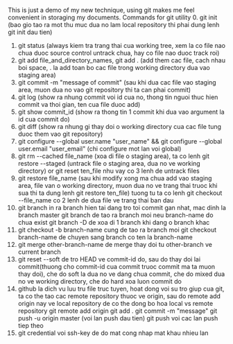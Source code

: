 This is just a demo of my new technique, using git makes me feel convenient in storaging my documents.
Commands for git utility
0. git init (bao gio tao ra mot thu muc dua no lam local repository thi phai dung lenh git init dau tien)
1. git status (always kiem tra trang thai cua working tree, xem la co file nao chua duoc source control untrack chua, hay co file nao duoc track roi)
2. git add file_and_directory_names, git add . (add them cac file, cach nhau boi space, . la add toan bo cac file trong working directory dua vao staging area)
3. git commit -m "message of commit" (sau khi dua cac file vao staging area, muon dua no vao git repository thi ta can phai commit)
4. git log (show ra nhung commit voi id cua no, thong tin nguoi thuc hien commit va thoi gian, ten cua file duoc add)
5. git show commit_id (show ra thong tin 1 commit khi dua vao argument la id cua commit do)
6. git diff (show ra nhung gi thay doi o working directory cua cac file tung duoc them vao git repository)
7. git configure --global user.name "user_name" && git configure --global user.email "user_email" (chi configure mot lan voi global)
8. git rm --cached file_name (xoa di file o staging area), ta co lenh git restore --staged <file> (untrack file o staging area, dua no ve working directory) or git reset ten_file
nhu vay co 3 lenh de untrack files 
9. git restore file_name (sau khi modify xong ma chua add vao staging area, file van o working directory, muon dua no ve trang thai truoc khi sua thi ta dung lenh git restore ten_file)
tuong tu ta co lenh git checkout --file_name
co 2 lenh de dua file ve trang thai ban dau 
10. git branch in ra branch hien tai dang tro toi commit gan nhat, mac dinh la branch master 
git branch <branch-name> de tao ra branch moi neu branch-name do chua exist
git branch -D <branch-name> de xoa di 1 branch khi dang o branch khac
11. git checkout -b branch-name cung de tao ra branch moi 
git checkout branch-name de chuyen sang branch co ten la branch-name
12. git merge other-branch-name de merge thay doi tu other-branch ve current branch
13. git reset --soft <commit-id> de tro HEAD ve commit-id do, sau do thay doi lai commit(thuong cho commit-id cua commit truoc commit ma ta muon thay doi), che do soft la dua no ve dang
chua commit, che do mixed dua no ve working directory, che do hard xoa luon commit do 
14. github la dich vu luu tru file truc tuyen, hoat dong voi su tro giup cua git, ta co the tao cac remote repository thuoc ve origin, sau do remote add origin nay ve local repository
de co the dong bo hoa local vs remote repository
git remote add origin <duong link repository.git> 
git add . 
git commit -m "message"
git push -u origin master (voi lan push dau tien)
git push voi cac lan push tiep theo
15. git credential voi ssh-key de do mat cong nhap mat khau nhieu lan

